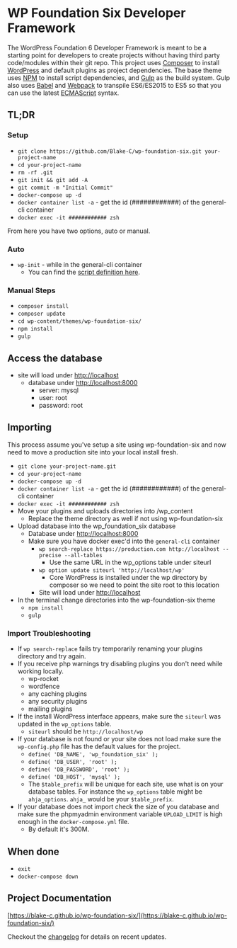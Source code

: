 # WP Foundation Six Developer Framework

The WordPress Foundation 6 Developer Framework is meant to be a starting point for developers to create projects without having third party code/modules within their git repo. This project uses [Composer](https://getcomposer.org/) to install [WordPress](https://wordpress.org/) and default plugins as project dependencies. The base theme uses [NPM](https://www.npmjs.com/) to install script dependencies, and [Gulp](http://gulpjs.com/) as the build system. Gulp also uses [Babel](http://babeljs.io/) and [Webpack](https://webpack.github.io/) to transpile ES6/ES2015 to ES5 so that you can use the latest [ECMAScript](https://en.wikipedia.org/wiki/ECMAScript) syntax.

## TL;DR

### Setup

-   `git clone https://github.com/Blake-C/wp-foundation-six.git your-project-name`
-   `cd your-project-name`
-   `rm -rf .git`
-   `git init && git add -A`
-   `git commit -m "Initial Commit"`
-   `docker-compose up -d`
-   `docker container list -a` - get the id (############) of the general-cli container
-   `docker exec -it ############ zsh`

From here you have two options, auto or manual.

### Auto

-   `wp-init` - while in the general-cli container
    -   You can find the [script definition here](https://github.com/Blake-C/general-cli/blob/master/custom-scripts/global-scripts.zsh#L54).

### Manual Steps

-   `composer install`
-   `composer update`
-   `cd wp-content/themes/wp-foundation-six/`
-   `npm install`
-   `gulp`

## Access the database

-   site will load under [http://localhost](http://localhost)
    -   database under [http://localhost:8000](http://localhost:8000)
        -   server: mysql
        -   user: root
        -   password: root

## Importing

This process assume you've setup a site using wp-foundation-six and now need to move a production site into your local install fresh.

-   `git clone your-project-name.git`
-   `cd your-project-name`
-   `docker-compose up -d`
-   `docker container list -a` - get the id (############) of the general-cli container
-   `docker exec -it ############ zsh`
-   Move your plugins and uploads directories into /wp_content
    -   Replace the theme directory as well if not using wp-foundation-six
-   Upload database into the wp_foundation_six database
    -   Database under [http://localhost:8000](http://localhost:8000)
    -   Make sure you have docker exec'd into the `general-cli` container
        -   `wp search-replace https://production.com http://localhost --precise --all-tables`
            -   Use the same URL in the wp_options table under siteurl
        -   `wp option update siteurl 'http://localhost/wp'`
            -   Core WordPress is installed under the wp directory by composer so we need to point the site root to this location
        -   Site will load under [http://localhost](http://localhost)
-   In the terminal change directories into the wp-foundation-six theme
    -   `npm install`
    -   `gulp`

### Import Troubleshooting

-   If `wp search-replace` fails try temporarily renaming your plugins directory and try again.
-   If you receive php warnings try disabling plugins you don't need while working locally.
    -   wp-rocket
    -   wordfence
    -   any caching plugins
    -   any security plugins
    -   mailing plugins
-   If the install WordPress interface appears, make sure the `siteurl` was updated in the `wp_options` table.
    -   `siteurl` should be `http://localhost/wp`
-   If your database is not found or your site does not load make sure the `wp-config.php` file has the default values for the project.
    -   `define( 'DB_NAME', 'wp_foundation_six' );`
    -   `define( 'DB_USER', 'root' );`
    -   `define( 'DB_PASSWORD', 'root' );`
    -   `define( 'DB_HOST', 'mysql' );`
    -   The `$table_prefix` will be unique for each site, use what is on your database tables. For instance the `wp_options` table might be `ahja_options`. `ahja_` would be your `$table_prefix`.
-   If your database does not import check the size of you database and make sure the phpmyadmin environment variable `UPLOAD_LIMIT` is high enough in the `docker-compose.yml` file.
    -   By default it's 300M.

## When done

-   `exit`
-   `docker-compose down`

## Project Documentation

[https://blake-c.github.io/wp-foundation-six/](https://blake-c.github.io/wp-foundation-six/)

Checkout the [changelog](https://github.com/Blake-C/wp-foundation-six/blob/master/CHANGELOG.md) for details on recent updates.
